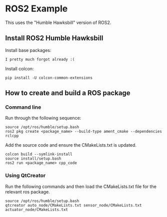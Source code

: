 # ROS2 Example
This uses the "Humble Hawksbill" version of ROS2.   

## Install ROS2 Humble Hawksbill

Install base packages:   
```
I pretty much forgot already :(
```

Install colcon:   
```
pip install -U colcon-common-extensions
```

## How to create and build a ROS package
### Command line
Run through the following sequence:   
```
source /opt/ros/humble/setup.bash
ros2 pkg create <package_name> --build-type ament_cmake --dependencies rclcpp
```
Add the source code and ensure the CMakeLists.txt is updated.   
```
colcon build --symlink-install
source install/setup.bash
ros2 run <package_name> cpp_code
```

### Using QtCreator
Run the following commands and then load the CMakeLists.txt file for the   
relevant ros package.   
```
source /opt/ros/humble/setup.bash
qtcreator auto_node/CMakeLists.txt sensor_node/CMakeLists.txt actuator_node/CMakeLists.txt
```

